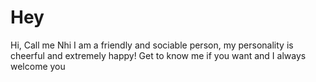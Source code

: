 # Hey

Hi, Call me Nhi
I am a friendly and sociable person, my personality is cheerful and extremely happy!
Get to know me if you want and I always welcome you
